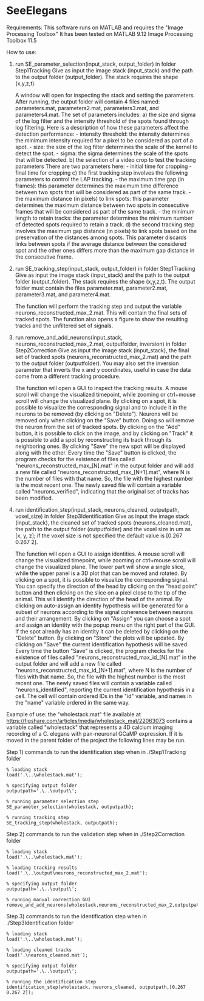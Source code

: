 # SeeElegans
Requirements:
This software runs on MATLAB and requires the "Image Processing Toolbox"
It has been tested on MATLAB 9.12 Image Processing Toolbox 11.5

How to use:
1) run SE_parameter_selection(input_stack, output_folder) in folder Step1Tracking
   Give as input the image stack (input_stack) and the path to the output folder (output_folder). 
   The stack requires the shape (x,y,z,t). 

   A window will open for inspecting the stack and setting the parameters. 
   After running, the output folder will contain 4 files named: parameters.mat, parameters2.mat, parameters3.mat, 
   and parameters4.mat. 
   The set of parameters includes:
	a) the size and sigma of the log filter and the intensity threshold of the spots found through log filtering.
		Here is a description of how these parameters affect the detection performance:
			- intensity threshold: the intensity determines the minimum intensity required for a pixel to be considered as part of a spot.
   			- size: the size of the log filter determines the scale of the kernel to detect the spot.
   			- sigma: the sigma determines the scale of the spots that will be detected.
	b) the selection of a video crop to test the tracking parameters
		There are two parameters here:
			- initial time for cropping
   			- final time for cropping
	c) the first tracking step involves the following parameters to control the LAP tracking.
			- the maximum time gap (in frames): this parameter determines the maximum time difference between two spots that will be considered as part of the same track.
   			- the maximum distance (in pixels) to link spots:  this parameter determines the maximum distance between two spots in consecutive frames that will be considered as part of the same track.
   			- the minimum length to retain tracks: the parameter determines the minimum number of detected spots required to retain a track.
	d) the second tracking step involves the maximum gap distance (in pixels) to link spots based on the preservation of the distances among spots.
			This parameter discards links between spots if the average distance between the considered spot and the other ones differs more than the maximum gap distance in the consecutive frame.

3) run SE_tracking_step(input_stack, output_folder) in folder Step1Tracking
   Give as input the image stack (input_stack) and the path to the output folder (output_folder). 
   The stack requires the shape (x,y,z,t). The output folder must contain the files parameter.mat, parameter2.mat, 
   parameter3.mat, and parameter4.mat. 
   
   The function will perform the tracking step and output the variable 
   neurons_reconstructed_max_2.mat. This will contain the final sets of tracked spots. The function also opens a figure to show
   the resulting tracks and the unfiltered set of signals.

4) run remove_and_add_neurons(input_stack, neurons_reconstructed_max_2.mat, outputfolder, inversion)  in folder Step2Correction
   Give as input the image stack (input_stack), the final set of tracked spots (neurons_reconstructed_max_2.mat)
   and the path to the output folder (outputfolder). You may also set the inversion parameter that inverts the x and y 
   coordinates, useful in case the data come from a different tracking procedure.
   
   The function will open a GUI to inspect the tracking results. A mouse scroll will change the visualized timepoint, 
   while zooming or ctrl+mouse scroll will change the visualized plane. By clicking on a spot, it is possible to visualize the 
   corresponding signal and to include it in the neurons to be removed (by clicking on "Delete"). Neurons will be removed only when
   clicking on the "Save" button. Doing so will remove the neuron from the set of tracked spots. By clicking on the "Add" button, it is
   possible to click on the image, and by clicking on "Track" it is possible to add a spot by reconstructing its track through its
   neighboring ones. By clicking "Save" the new spot will be displayed along with the other.
   Every time the "Save" button is clicked, the program checks for the existence of files called 
   "neurons_reconstructed_max_[N].mat" in the output folder and will add a new file called "neurons_reconstructed_max_[N+1].mat",
   where N is the number of files with that name. So, the file with the highest number is the most recent one. The newly saved
   file will contain a variable called "neurons_verified", indicating that the original set of tracks has been modified. 
 
5) run identification_step(input_stack, neurons_cleaned, outputpath, voxel_size) in folder Step3Identification
   Give as input the image stack (input_stack), the cleaned set of tracked spots (neurons_cleaned.mat), the path to the output 
   folder (outputfolder) and the voxel size in um as [x, y, z]; if the voxel size is not specified the default value is 
   [0.267 0.267 2].
   
   The function will open a GUI to assign identities. A mouse scroll will change the visualized timepoint, while zooming or ctrl+mouse
   scroll will change the visualized plane. The lower part will show a single slice, while the upper panel is a 3D plot that can be moved
   and rotated. By clicking on a spot, it is possible to visualize the corresponding signal. You can specify the direction of the head
   by clicking on the "head point" button and then clicking on the slice on a pixel close to the tip of the animal. This will identify the
   direction of the head of the animal. By clicking on auto-assign an identity hypothesis will be generated for a subset of neurons
   according to the signal coherence between neurons and their arrangement. By clicking on "Assign" you can choose a spot and assign
   an identity with the popup menu on the right part of the GUI. If the spot already has an identity it can be deleted by clicking on
   the "Delete" button. By clicking on "Store" the plots will be updated. By clicking on "Save" the current identification hypothesis
   will be saved. Every time the button "Save" is clicked, the program checks for the existence of files called 
   "neurons_reconstructed_max_id_[N].mat" in the output folder and will add a new file called "neurons_reconstructed_max_id_[N+1].mat",
   where N is the number of files with that name. So, the file with the highest number is the most recent one. The newly saved
   files will contain a variable called "neurons_identified", reporting the current identification hypothesis in a cell. The cell will
   contain ordered IDs in the "id" variable, and names in the "name" variable ordered in the same way.
   



Example of use: the "wholestack.mat" file available at https://figshare.com/articles/media/wholestack_mat/22063073 contains a variable
called "wholestack" that represents a 4D calcium imaging recording of a C. elegans with pan-neuronal GCaMP expression. If it is 
moved in the parent folder of the project the following lines may be run.

Step 1) commands to run the identification step when in ./Step1Tracking folder

	% loading stack
	load('.\..\wholestack.mat');

	% specifying output folder
	outputpath='.\..\output\';

	% running parameter selection step
	SE_parameter_selection(wholestack, outputpath);

	% running tracking step
	SE_tracking_step(wholestack, outputpath);


Step 2) commands to run the validation step when in ./Step2Correction folder

	% loading stack
	load('.\..\wholestack.mat');

	% loading tracking results
	load('.\..\output\neurons_reconstructed_max_2.mat');

	% specifying output folder
	outputpath='.\..\output\';

	% running manual correction GUI
	remove_and_add_neurons(wholestack,neurons_reconstructed_max_2,outputpath);



Step 3) commands to run the identification step when in ./Step3Identification folder

	% loading stack
	load('.\..\wholestack.mat');

	% loading cleaned tracks
	load('.\neurons_cleaned.mat');

	% specifying output folder
	outputpath='.\..\output\';

	% running the identification step
	identification_step(wholestack, neurons_cleaned, outputpath,[0.267 0.267 2]);

